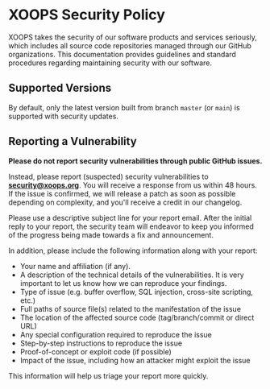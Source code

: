 # XOOPS Security Policy

XOOPS takes the security of our software products and services seriously, which includes all source code repositories managed through our GitHub organizations. This documentation provides guidelines and standard procedures regarding maintaining security with our software.

## Supported Versions

By default, only the latest version built from branch `master` (or `main`) is supported with security updates.

## Reporting a Vulnerability

**Please do not report security vulnerabilities through public GitHub issues.**

Instead, please report (suspected) security vulnerabilities to
**[security@xoops.org](mailto:security@xoops.org)**. You will receive a response from us within 48 hours. If the issue is confirmed, we will release a patch as soon as possible depending on complexity, and you'll receive a credit in our changelog.

Please use a descriptive subject line for your report email. After the initial reply to your report, the security team will endeavor to keep you informed of the progress being made towards a fix and announcement.

In addition, please include the following information along with your report:

* Your name and affiliation (if any).
* A description of the technical details of the vulnerabilities. It is very important to let us know how we can reproduce your findings.
* Type of issue (e.g. buffer overflow, SQL injection, cross-site scripting, etc.)
* Full paths of source file(s) related to the manifestation of the issue
* The location of the affected source code (tag/branch/commit or direct URL)
* Any special configuration required to reproduce the issue
* Step-by-step instructions to reproduce the issue
* Proof-of-concept or exploit code (if possible)
* Impact of the issue, including how an attacker might exploit the issue

This information will help us triage your report more quickly.
